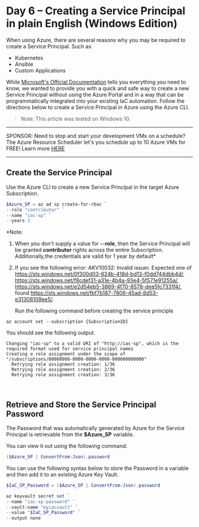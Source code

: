 # Day 6 – Creating a Service Principal in plain English (Windows Edition)

When using Azure, there are several reasons why you may be required to create a Service Principal. Such as

* Kubernetes
* Ansible
* Custom Applications

While [Microsoft's Official Documentation](https://docs.microsoft.com/en-us/azure/active-directory/develop/howto-create-service-principal-portal) tells you everything you need to know, we wanted to provide you with a quick and safe way to create a new Service Principal without using the Azure Portal and in a way that can be programmatically integrated into your existing IaC automation. Follow the directions below to create a Service Principal in Azure using the Azure CLI.

> Note: This article was tested on Windows 10.

***
SPONSOR: Need to stop and start your development VMs on a schedule? The Azure Resource Scheduler let's you schedule up to 10 Azure VMs for FREE! Learn more [HERE](https://azuremarketplace.microsoft.com/en-us/marketplace/apps/lumagatena.resourcescheduler?tab=Overview)
***

## Create the Service Principal

Use the Azure CLI to create a new Service Principal in the target Azure Subscription.

```powershell
$Azure_SP = az ad sp create-for-rbac `
--role "contributor" `
--name "iac-sp" `
--years 3
```

*Note: 
1. When you don't supply a value for **--role**, then the Service Principal will be granted **contributor** rights across the entire Subscription. Additionally,the credentials are valid for 1 year by default*
2. If you see the following error:
   AKV10032: Invalid issuer. Expected one of https://sts.windows.net/0f300d03-624b-418d-bd13-f0dd744dbb4d/, https://sts.windows.net/f8cdef31-a31e-4b4a-93e4-5f571e91255a/, https://sts.windows.net/e2d54eb5-3869-4f70-8578-dee5fc7331f4/, found https://sts.windows.net/fbf7b187-7806-45ad-8d53-e31308109ee5/.

   Run the following command before creating the service principle
```PS
az account set --subscription {SubscriptionID}
```

You should see the following output.

```console
Changing "iac-sp" to a valid URI of "http://iac-sp", which is the required format used for service principal names
Creating a role assignment under the scope of "/subscriptions/00000000-0000-0000-0000-000000000000"
  Retrying role assignment creation: 1/36
  Retrying role assignment creation: 2/36
  Retrying role assignment creation: 3/36
```

<br />

## Retrieve and Store the Service Principal Password

The Password that was automatically generated by Azure for the Service Principal is retrievable from the **$Azure_SP** variable.

You can view it out using the following command.

```powershell
($Azure_SP | ConvertFrom-Json).password
```

You can use the following syntax below to store the Password in a variable and then add it to an existing Azure Key Vault.

```powershell
$IaC_SP_Password = ($Azure_SP | ConvertFrom-Json).password

az keyvault secret set `
--name "iac-sp-password" `
--vault-name "myiacvault" `
--value "$IaC_SP_Password" `
--output none
```

